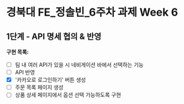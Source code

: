 # **경북대 FE\_정솔빈\_6주차 과제 Week 6**

## 1단계 - API 명세 협의 & 반영

**구현 목록:**

- [ ] 팀 내 여러 API가 있을 시 네비게이션 바에서 선택하는 기능
- [ ] API 반영
- [x] '카카오로 로그인하기' 버튼 생성
- [ ] 주문 목록 페이지 생성
- [ ] 상품 상세 페이지에서 옵션 선택 가능하도록 구현
